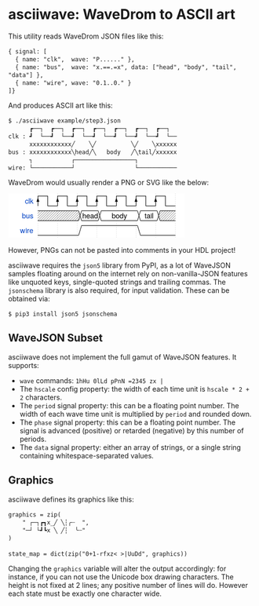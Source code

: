 asciiwave: WaveDrom to ASCII art
================================

This utility reads WaveDrom JSON files like this:

```
{ signal: [
  { name: "clk",  wave: "P......" },
  { name: "bus",  wave: "x.==.=x", data: ["head", "body", "tail", "data"] },
  { name: "wire", wave: "0.1..0." }
]}
```

And produces ASCII art like this:

```
$ ./asciiwave example/step3.json
      ┏──┐  ┏──┐  ┏──┐  ┏──┐  ┏──┐  ┏──┐  ┏──┐  
clk : ┛  └──┛  └──┛  └──┛  └──┛  └──┛  └──┛  └──
      xxxxxxxxxxxx╱    ╲╱          ╲╱    ╲xxxxxx
bus : xxxxxxxxxxxx╲head╱╲   body   ╱╲tail╱xxxxxx
      ┐           ┌─────────────────┐           
wire: └───────────┘                 └───────────
```

WaveDrom would usually render a PNG or SVG like the below:

![](wavedrom_png_sample.png)

However, PNGs can not be pasted into comments in your HDL project!

asciiwave requires the `json5` library from PyPI, as a lot of WaveJSON samples floating around on the internet rely on non-vanilla-JSON features like unquoted keys, single-quoted strings and trailing commas. The `jsonschema` library is also required, for input validation. These can be obtained via:

```
$ pip3 install json5 jsonschema
```

WaveJSON Subset
---------------

asciiwave does not implement the full gamut of WaveJSON features. It supports:

- `wave` commands: `1hHu 0lLd pPnN =2345 zx |`
- The `hscale` config property: the width of each time unit is `hscale * 2 + 2` characters.
- The `period` signal property: this can be a floating point number. The width of each wave time unit is multiplied by `period` and rounded down.
- The `phase` signal property: this can be a floating point number. The signal is advanced (positive) or retarded (negative) by this number of periods.
- The `data` signal property: either an array of strings, or a single string containing whitespace-separated values.

Graphics
--------

asciiwave defines its graphics like this:

```
graphics = zip(
	" ┌─┐┏┓x_╱ ╲┆╭┄  ",
	"─┘ └┛┗x ╲ ╱┆  ╰┄"
)

state_map = dict(zip("0+1-rfxz< >|UuDd", graphics))
```

Changing the `graphics` variable will alter the output accordingly: for instance, if you can not use the Unicode box drawing characters. The height is not fixed at 2 lines; any positive number of lines will do. However each state must be exactly one character wide.
